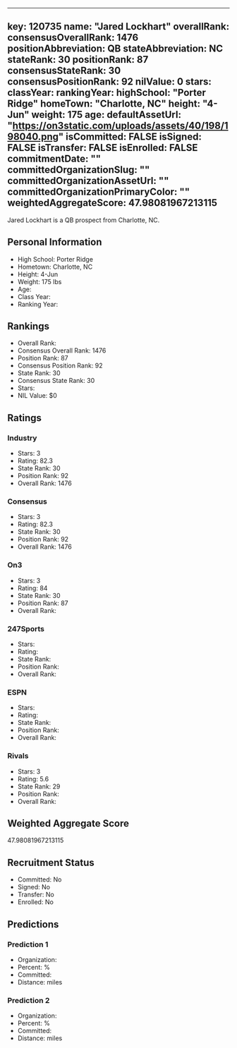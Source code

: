 ---
  key: 120735
  name: "Jared Lockhart"
  overallRank: 
  consensusOverallRank: 1476
  positionAbbreviation: QB
  stateAbbreviation: NC
  stateRank: 30
  positionRank: 87
  consensusStateRank: 30
  consensusPositionRank: 92
  nilValue: 0
  stars: 
  classYear: 
  rankingYear: 
  highSchool: "Porter Ridge"
  homeTown: "Charlotte, NC"
  height: "4-Jun"
  weight: 175
  age: 
  defaultAssetUrl: "https://on3static.com/uploads/assets/40/198/198040.png"
  isCommitted: FALSE
  isSigned: FALSE
  isTransfer: FALSE
  isEnrolled: FALSE
  commitmentDate: ""
  committedOrganizationSlug: ""
  committedOrganizationAssetUrl: ""
  committedOrganizationPrimaryColor: ""
  weightedAggregateScore: 47.98081967213115
  ---
  
  Jared Lockhart is a QB prospect from Charlotte, NC.
  
  ## Personal Information
  - High School: Porter Ridge
  - Hometown: Charlotte, NC
  - Height: 4-Jun
  - Weight: 175 lbs
  - Age: 
  - Class Year: 
  - Ranking Year: 
  
  ## Rankings
  - Overall Rank: 
  - Consensus Overall Rank: 1476
  - Position Rank: 87
  - Consensus Position Rank: 92
  - State Rank: 30
  - Consensus State Rank: 30
  - Stars: 
  - NIL Value: $0
  
  ## Ratings
  
  ### Industry
  - Stars: 3
  - Rating: 82.3
  - State Rank: 30
  - Position Rank: 92
  - Overall Rank: 1476
  
  ### Consensus
  - Stars: 3
  - Rating: 82.3
  - State Rank: 30
  - Position Rank: 92
  - Overall Rank: 1476
  
  ### On3
  - Stars: 3
  - Rating: 84
  - State Rank: 30
  - Position Rank: 87
  - Overall Rank: 
  
  ### 247Sports
  - Stars: 
  - Rating: 
  - State Rank: 
  - Position Rank: 
  - Overall Rank: 
  
  ### ESPN
  - Stars: 
  - Rating: 
  - State Rank: 
  - Position Rank: 
  - Overall Rank: 
  
  ### Rivals
  - Stars: 3
  - Rating: 5.6
  - State Rank: 29
  - Position Rank: 
  - Overall Rank: 
  
  ## Weighted Aggregate Score
  47.98081967213115
  
  ## Recruitment Status
  - Committed: No
  - Signed: No
  - Transfer: No
  - Enrolled: No
  
  
  
  ## Predictions
  
  ### Prediction 1
  - Organization: 
  - Percent: %
  - Committed: 
  - Distance:  miles
  
  ### Prediction 2
  - Organization: 
  - Percent: %
  - Committed: 
  - Distance:  miles
  
